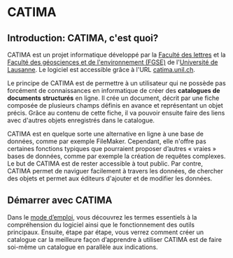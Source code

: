 
# CATIMA


## Introduction: CATIMA, c'est quoi?

CATIMA est un projet informatique développé par la [Faculté des lettres](https://unil.ch/lettres) et la [Faculté des géosciences et de l'environnement (FGSE)](https://unil.ch/gse) de l'[Université de Lausanne](https://unil.ch/). Le logiciel est accessible grâce à l'URL [catima.unil.ch](catima.unil.ch). 

Le principe de CATIMA est de permettre à un utilisateur qui ne possède pas forcément de connaissances en informatique de créer des **catalogues de documents structurés** en ligne. Il crée un document, décrit par une fiche composée de plusieurs champs définis en avance et représentant un objet précis. Grâce au contenu de cette fiche, il va pouvoir ensuite faire des liens avec d'autres objets enregistrés dans le catalogue.

CATIMA est en quelque sorte une alternative en ligne à une base de données, comme par exemple FileMaker. Cependant, elle n'offre pas certaines fonctions typiques que pourraient proposer d’autres « vraies » bases de données, comme par exemple la création de requêtes complexes. Le but de CATIMA est de rester accessible à tout public. Par contre, CATIMA permet de naviguer facilement à travers les données, de chercher des objets et permet aux éditeurs d'ajouter et de modifier les données.

## Démarrer avec CATIMA

Dans le [mode d’emploi](user-guide/), vous découvrez les termes essentiels à la compréhension du logiciel ainsi que le fonctionnement des outils principaux. Ensuite, étape par étape, vous verrez comment créer un catalogue car la meilleure façon d’apprendre à utiliser CATIMA est de faire soi-même un catalogue en parallèle aux indications.
